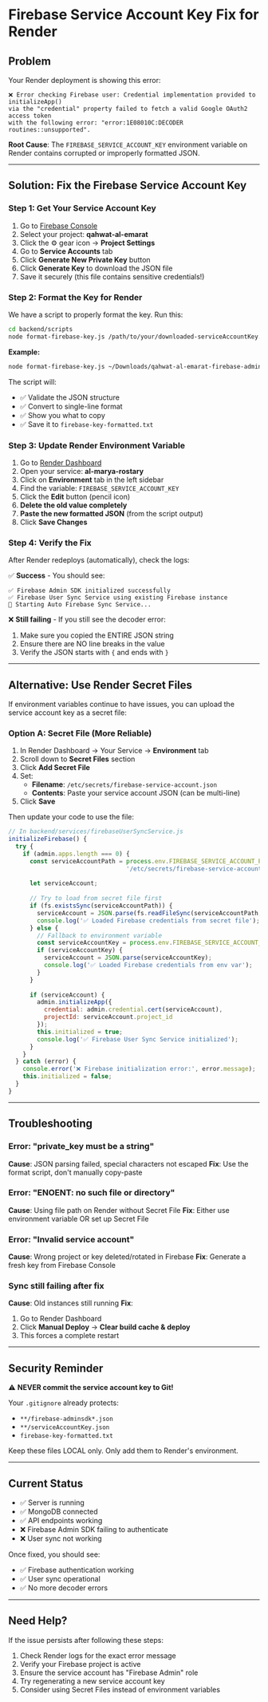 # Firebase Service Account Key Fix for Render

## Problem
Your Render deployment is showing this error:
```
❌ Error checking Firebase user: Credential implementation provided to initializeApp() 
via the "credential" property failed to fetch a valid Google OAuth2 access token 
with the following error: "error:1E08010C:DECODER routines::unsupported".
```

**Root Cause**: The `FIREBASE_SERVICE_ACCOUNT_KEY` environment variable on Render contains corrupted or improperly formatted JSON.

---

## Solution: Fix the Firebase Service Account Key

### Step 1: Get Your Service Account Key

1. Go to [Firebase Console](https://console.firebase.google.com/)
2. Select your project: **qahwat-al-emarat**
3. Click the ⚙️ gear icon → **Project Settings**
4. Go to **Service Accounts** tab
5. Click **Generate New Private Key** button
6. Click **Generate Key** to download the JSON file
7. Save it securely (this file contains sensitive credentials!)

### Step 2: Format the Key for Render

We have a script to properly format the key. Run this:

```bash
cd backend/scripts
node format-firebase-key.js /path/to/your/downloaded-serviceAccountKey.json
```

**Example:**
```bash
node format-firebase-key.js ~/Downloads/qahwat-al-emarat-firebase-adminsdk-xxxxx.json
```

The script will:
- ✅ Validate the JSON structure
- ✅ Convert to single-line format
- ✅ Show you what to copy
- ✅ Save it to `firebase-key-formatted.txt`

### Step 3: Update Render Environment Variable

1. Go to [Render Dashboard](https://dashboard.render.com/)
2. Open your service: **al-marya-rostary**
3. Click on **Environment** tab in the left sidebar
4. Find the variable: `FIREBASE_SERVICE_ACCOUNT_KEY`
5. Click the **Edit** button (pencil icon)
6. **Delete the old value completely**
7. **Paste the new formatted JSON** (from the script output)
8. Click **Save Changes**

### Step 4: Verify the Fix

After Render redeploys (automatically), check the logs:

✅ **Success** - You should see:
```
✅ Firebase Admin SDK initialized successfully
✅ Firebase User Sync Service using existing Firebase instance
🚀 Starting Auto Firebase Sync Service...
```

❌ **Still failing** - If you still see the decoder error:
1. Make sure you copied the ENTIRE JSON string
2. Ensure there are NO line breaks in the value
3. Verify the JSON starts with `{` and ends with `}`

---

## Alternative: Use Render Secret Files

If environment variables continue to have issues, you can upload the service account key as a secret file:

### Option A: Secret File (More Reliable)

1. In Render Dashboard → Your Service → **Environment** tab
2. Scroll down to **Secret Files** section
3. Click **Add Secret File**
4. Set:
   - **Filename**: `/etc/secrets/firebase-service-account.json`
   - **Contents**: Paste your service account JSON (can be multi-line)
5. Click **Save**

Then update your code to use the file:

```javascript
// In backend/services/firebaseUserSyncService.js
initializeFirebase() {
  try {
    if (admin.apps.length === 0) {
      const serviceAccountPath = process.env.FIREBASE_SERVICE_ACCOUNT_PATH || 
                                 '/etc/secrets/firebase-service-account.json';
      
      let serviceAccount;
      
      // Try to load from secret file first
      if (fs.existsSync(serviceAccountPath)) {
        serviceAccount = JSON.parse(fs.readFileSync(serviceAccountPath, 'utf8'));
        console.log('✅ Loaded Firebase credentials from secret file');
      } else {
        // Fallback to environment variable
        const serviceAccountKey = process.env.FIREBASE_SERVICE_ACCOUNT_KEY;
        if (serviceAccountKey) {
          serviceAccount = JSON.parse(serviceAccountKey);
          console.log('✅ Loaded Firebase credentials from env var');
        }
      }
      
      if (serviceAccount) {
        admin.initializeApp({
          credential: admin.credential.cert(serviceAccount),
          projectId: serviceAccount.project_id
        });
        this.initialized = true;
        console.log('✅ Firebase User Sync Service initialized');
      }
    }
  } catch (error) {
    console.error('❌ Firebase initialization error:', error.message);
    this.initialized = false;
  }
}
```

---

## Troubleshooting

### Error: "private_key must be a string"
**Cause**: JSON parsing failed, special characters not escaped
**Fix**: Use the format script, don't manually copy-paste

### Error: "ENOENT: no such file or directory"
**Cause**: Using file path on Render without Secret File
**Fix**: Either use environment variable OR set up Secret File

### Error: "Invalid service account"
**Cause**: Wrong project or key deleted/rotated in Firebase
**Fix**: Generate a fresh key from Firebase Console

### Sync still failing after fix
**Cause**: Old instances still running
**Fix**: 
1. Go to Render Dashboard
2. Click **Manual Deploy** → **Clear build cache & deploy**
3. This forces a complete restart

---

## Security Reminder

⚠️ **NEVER commit the service account key to Git!**

Your `.gitignore` already protects:
- `**/firebase-adminsdk*.json`
- `**/serviceAccountKey.json`
- `firebase-key-formatted.txt`

Keep these files LOCAL only. Only add them to Render's environment.

---

## Current Status

- ✅ Server is running
- ✅ MongoDB connected
- ✅ API endpoints working
- ❌ Firebase Admin SDK failing to authenticate
- ❌ User sync not working

Once fixed, you should see:
- ✅ Firebase authentication working
- ✅ User sync operational
- ✅ No more decoder errors

---

## Need Help?

If the issue persists after following these steps:

1. Check Render logs for the exact error message
2. Verify your Firebase project is active
3. Ensure the service account has "Firebase Admin" role
4. Try regenerating a new service account key
5. Consider using Secret Files instead of environment variables

